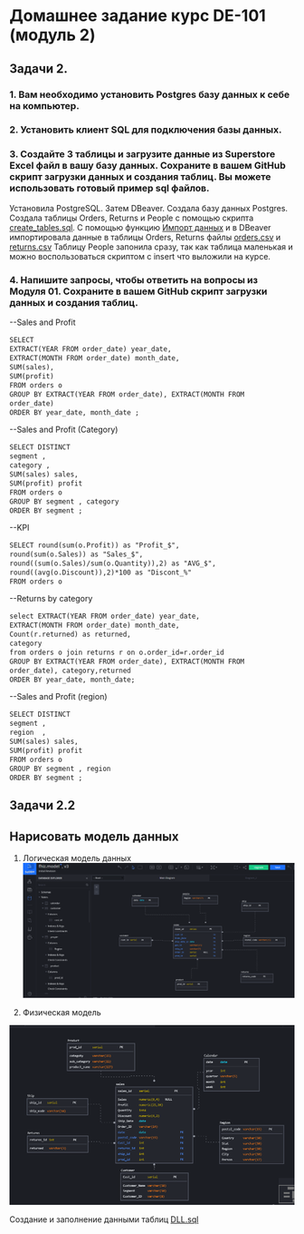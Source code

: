 # Домашнее задание курс DE-101 (модуль 2)

## Задачи 2.

### 1. Вам необходимо установить Postgres базу данных к себе на компьютер. 

### 2. Установить клиент SQL для подключения базы данных.

### 3. Создайте 3 таблицы и загрузите данные из Superstore Excel файл в вашу базу данных. Сохраните в вашем GitHub скрипт загрузки данных и создания таблиц. Вы можете использовать готовый пример sql файлов.

Установила PostgreSQL. Затем DBeaver. Создала базу данных Postgres. 
Создала таблицы Orders, Returns и People с помощью скрипта [create_tables.sql](https://docs.github.com/en/github/writing-on-github "more info"). C помощью функцию [Импорт данных](https://docs.github.com/en/github/writing-on-github "more info") и в DBeaver импортировала данные в таблицы Orders, Returns файлы [orders.csv](https://docs.github.com/en/github/writing-on-github "more info") и [returns.csv](https://docs.github.com/en/github/writing-on-github "more info") Таблицу People запонила сразу, так как таблица маленькая и можно воспользоваться  скриптом с insert что выложили на курсе.

### 4. Напишите запросы, чтобы ответить на вопросы из Модуля 01. Сохраните в вашем GitHub скрипт загрузки данных и создания таблиц.


--Sales and Profit 

    SELECT
    EXTRACT(YEAR FROM order_date) year_date,
    EXTRACT(MONTH FROM order_date) month_date,
    SUM(sales),
    SUM(profit)
    FROM orders o 
    GROUP BY EXTRACT(YEAR FROM order_date), EXTRACT(MONTH FROM 
    order_date)
    ORDER BY year_date, month_date ;


--Sales and Profit (Category)

    SELECT DISTINCT 
	segment ,
	category ,
	SUM(sales) sales,
	SUM(profit) profit
    FROM orders o
    GROUP BY segment , category  
    ORDER BY segment ; 


--KPI

    SELECT round(sum(o.Profit)) as "Profit_$",
    round(sum(o.Sales)) as "Sales_$",
    round((sum(o.Sales)/sum(o.Quantity)),2) as "AVG_$",
    round((avg(o.Discount)),2)*100 as "Discont_%"
    FROM orders o

--Returns by category

    select EXTRACT(YEAR FROM order_date) year_date,
	EXTRACT(MONTH FROM order_date) month_date,
    Count(r.returned) as returned,
    category
    from orders o join returns r on o.order_id=r.order_id 
    GROUP BY EXTRACT(YEAR FROM order_date), EXTRACT(MONTH FROM order_date), category,returned
    ORDER BY year_date, month_date;

 --Sales and Profit (region)

    SELECT DISTINCT 
	segment ,
	region  ,
	SUM(sales) sales,
	SUM(profit) profit
    FROM orders o
    GROUP BY segment , region 
    ORDER BY segment ; 

## Задачи 2.2


## Нарисовать модель данных
1. Логическая модель данных
![alt text](https://github.com/ennsyuliya/DE-101/blob/hw/module%2002/Логическая.png?raw=true)
    



2. Физическая модель

![alt text](https://github.com/ennsyuliya/DE-101/blob/hw/module%2002/Физическая.png?raw=true)

Создание и заполнение данными таблиц [DLL.sql](https://docs.github.com/en/github/writing-on-github "more info")




